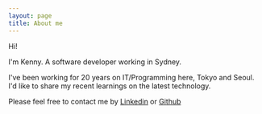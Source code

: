 ```yaml
---
layout: page
title: About me 
---
```


Hi!

I'm Kenny. A software developer working in Sydney.

I've been working for 20 years on IT/Programming here, Tokyo and Seoul.
I'd like to share my recent learnings on the latest technology.

Please feel free to contact me by [Linkedin][linkedin] or [Github][github]

[linkedin]: https://www.linkedin.com/in/khyunyeo/
[github]: https://github.com/kennyhyun
